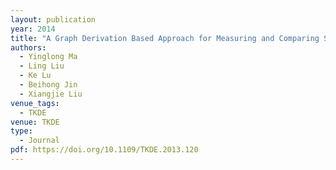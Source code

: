 ```yaml
---
layout: publication
year: 2014
title: "A Graph Derivation Based Approach for Measuring and Comparing Structural Semantics of Ontologies"
authors:
  - Yinglong Ma
  - Ling Liu
  - Ke Lu
  - Beihong Jin
  - Xiangjie Liu
venue_tags:
  - TKDE
venue: TKDE
type:
  - Journal
pdf: https://doi.org/10.1109/TKDE.2013.120
---
```

